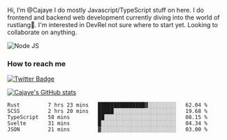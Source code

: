 <p>
  Hi, I’m @Cajaye I do mostly Javascript/TypeScript stuff on here. I do frontend and backend web development currently diving into the world of rustlang🦀. 
  I'm interested in DevRel not sure where to start yet. Looking to collaborate on anything.
</p>

![Node JS](https://img.shields.io/badge/Node.js-43853D?style=for-the-badge&logo=node.js&logoColor=white)

### How to reach me

[![Twitter Badge](https://img.shields.io/badge/Twitter-Profile-informational?style=flat&logo=twitter&logoColor=white&color=1CA2F1)](https://twitter.com/grunglizaz)

[![Cajaye's GitHub stats](https://github-readme-stats.vercel.app/api?username=Cajaye)](https://github.com/Cajaye/github-readme-stats)

<!--START_SECTION:waka-->
```text
Rust         7 hrs 23 mins   ███████████████▓░░░░░░░░░   62.04 % 
SCSS         2 hrs 20 mins   █████░░░░░░░░░░░░░░░░░░░░   19.68 % 
TypeScript   58 mins         ██░░░░░░░░░░░░░░░░░░░░░░░   08.15 % 
Svelte       31 mins         █░░░░░░░░░░░░░░░░░░░░░░░░   04.34 % 
JSON         21 mins         ▓░░░░░░░░░░░░░░░░░░░░░░░░   03.00 % 
```
<!--END_SECTION:waka-->



